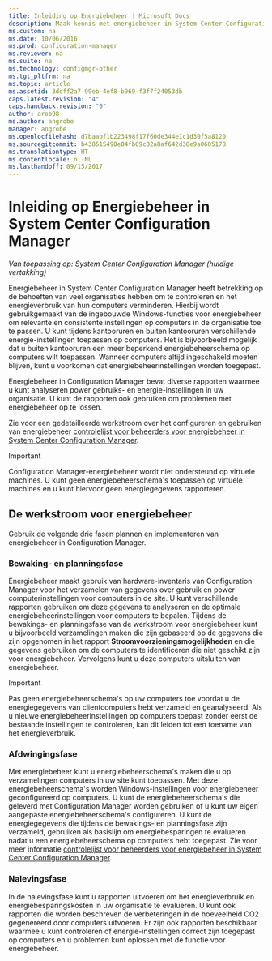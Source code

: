 ```yaml
---
title: Inleiding op Energiebeheer | Microsoft Docs
description: Maak kennis met energiebeheer in System Center Configuration Manager.
ms.custom: na
ms.date: 10/06/2016
ms.prod: configuration-manager
ms.reviewer: na
ms.suite: na
ms.technology: configmgr-other
ms.tgt_pltfrm: na
ms.topic: article
ms.assetid: 3ddff2a7-99eb-4ef8-b969-f3f7f24053db
caps.latest.revision: "4"
caps.handback.revision: "0"
author: arob98
ms.author: angrobe
manager: angrobe
ms.openlocfilehash: d7baabf1b223498f17f60de344e1c1d30f5a8120
ms.sourcegitcommit: b438515490e04fb09c82a8af642d38e9a0605178
ms.translationtype: HT
ms.contentlocale: nl-NL
ms.lasthandoff: 09/15/2017
---
```

# <a name="introduction-to-power-management-in-system-center-configuration-manager"></a>Inleiding op Energiebeheer in System Center Configuration Manager

*Van toepassing op: System Center Configuration Manager (huidige vertakking)*

Energiebeheer in System Center Configuration Manager heeft betrekking op de behoeften van veel organisaties hebben om te controleren en het energieverbruik van hun computers verminderen. Hierbij wordt gebruikgemaakt van de ingebouwde Windows-functies voor energiebeheer om relevante en consistente instellingen op computers in de organisatie toe te passen. U kunt tijdens kantooruren en buiten kantooruren verschillende energie-instellingen toepassen op computers. Het is bijvoorbeeld mogelijk dat u buiten kantooruren een meer beperkend energiebeheerschema op computers wilt toepassen. Wanneer computers altijd ingeschakeld moeten blijven, kunt u voorkomen dat energiebeheerinstellingen worden toegepast.  

 Energiebeheer in Configuration Manager bevat diverse rapporten waarmee u kunt analyseren power gebruiks- en energie-instellingen in uw organisatie. U kunt de rapporten ook gebruiken om problemen met energiebeheer op te lossen.  

 Zie voor een gedetailleerde werkstroom over het configureren en gebruiken van energiebeheer [controlelijst voor beheerders voor energiebeheer in System Center Configuration Manager](../../../../core/clients/manage/power/administrator-checklist-for-power-management.md).  

> [!IMPORTANT]  
>  Configuration Manager-energiebeheer wordt niet ondersteund op virtuele machines. U kunt geen energiebeheerschema's toepassen op virtuele machines en u kunt hiervoor geen energiegegevens rapporteren.  

## <a name="the-power-management-workflow"></a>De werkstroom voor energiebeheer  
 Gebruik de volgende drie fasen plannen en implementeren van energiebeheer in Configuration Manager.  

### <a name="monitoring-and-planning-phase"></a>Bewaking- en planningsfase  
 Energiebeheer maakt gebruik van hardware-inventaris van Configuration Manager voor het verzamelen van gegevens over gebruik en power computerinstellingen voor computers in de site. U kunt verschillende rapporten gebruiken om deze gegevens te analyseren en de optimale energiebeheerinstellingen voor computers te bepalen. Tijdens de bewakings- en planningsfase van de werkstroom voor energiebeheer kunt u bijvoorbeeld verzamelingen maken die zijn gebaseerd op de gegevens die zijn opgenomen in het rapport **Stroomvoorzieningsmogelijkheden** en die gegevens gebruiken om de computers te identificeren die niet geschikt zijn voor energiebeheer. Vervolgens kunt u deze computers uitsluiten van energiebeheer.  

> [!IMPORTANT]  
>  Pas geen energiebeheerschema's op uw computers toe voordat u de energiegegevens van clientcomputers hebt verzameld en geanalyseerd. Als u nieuwe energiebeheerinstellingen op computers toepast zonder eerst de bestaande instellingen te controleren, kan dit leiden tot een toename van het energieverbruik.  

### <a name="enforcement-phase"></a>Afdwingingsfase  
 Met energiebeheer kunt u energiebeheerschema's maken die u op verzamelingen computers in uw site kunt toepassen. Met deze energiebeheerschema's worden Windows-instellingen voor energiebeheer geconfigureerd op computers. U kunt de energiebeheerschema's die geleverd met Configuration Manager worden gebruiken of u kunt uw eigen aangepaste energiebeheerschema's configureren. U kunt de energiegegevens die tijdens de bewakings- en planningsfase zijn verzameld, gebruiken als basislijn om energiebesparingen te evalueren nadat u een energiebeheerschema op computers hebt toegepast. Zie voor meer informatie [controlelijst voor beheerders voor energiebeheer in System Center Configuration Manager](../../../../core/clients/manage/power/administrator-checklist-for-power-management.md).  

### <a name="compliance-phase"></a>Nalevingsfase  
 In de nalevingsfase kunt u rapporten uitvoeren om het energieverbruik en energiebesparingskosten in uw organisatie te evalueren. U kunt ook rapporten die worden beschreven de verbeteringen in de hoeveelheid CO2 gegenereerd door computers uitvoeren. Er zijn ook rapporten beschikbaar waarmee u kunt controleren of energie-instellingen correct zijn toegepast op computers en u problemen kunt oplossen met de functie voor energiebeheer.  
